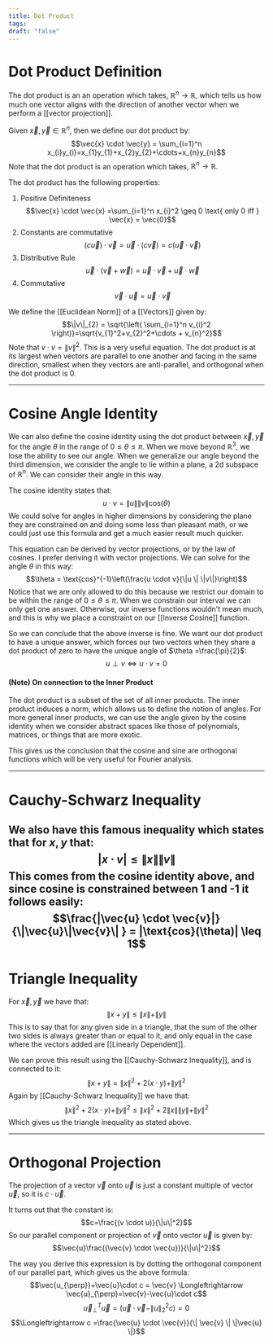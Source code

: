 ```yaml
---
title: Dot Product
tags:
draft: "false"
---
```

# Dot Product Definition
The dot product is an an operation which takes, $\mathbb{R}^n \to \mathbb{R}$, which tells us how much one vector aligns with the direction of another vector when we perform a [[vector projection]].

Given $\vec{x},\vec{y}\in \mathbb{R}^n$, then we define our dot product by:
$$\vec{x} \cdot \vec{y} = \sum_{i=1}^n x_{i}y_{i}=x_{1}y_{1}+x_{2}y_{2}+\cdots+x_{n}y_{n}$$
Note that the dot product is an operation which takes, $\mathbb{R}^n \to \mathbb{R}$. 

The dot product has the following properties:
1. Positive Definiteness
$$\vec{x} \cdot \vec{x} =\sum_{i=1}^n x_{i}^2 \geq 0 \text{ only 0 iff } \vec{x} = \vec{0}$$
2. Constants are commutative
$$(c\vec{u})\cdot \vec{v}=\vec{u}\cdot(c\vec{v})=c(\vec{u} \cdot \vec{v})$$
3. Distributive Rule 
$$\vec{u}\cdot(\vec{v}+\vec{w})=\vec{u}\cdot\vec{v}+\vec{u}\cdot \vec{w}$$
4. Commutative 
$$\vec{v} \cdot \vec{u}=\vec{u} \cdot \vec{v}$$

We define the [[Euclidean Norm]] of a [[Vectors]] given by:
$$\|v\|_{2} = \sqrt{\left( \sum_{i=1}^n v_{i}^2 \right)}=\sqrt{v_{1}^2+v_{2}^2+\cdots + v_{n}^2}$$
Note that $v \cdot v = \| v\|^2$. This is a very useful equation. The dot product is at its largest when vectors are parallel to one another and facing in the same direction, smallest when they vectors are anti-parallel, and orthogonal when the dot product is 0. 

---
# Cosine Angle Identity 

We can also define the cosine identity using the dot product between $\vec{x},\vec{y}$ for the angle $\theta$ in the range of $0 \leq \theta \leq \pi$. When we move beyond $\mathbb{R}^3$, we lose the ability to see our angle. When we generalize our angle beyond the third dimension, we consider the angle to lie within a plane, a 2d subspace of $\mathbb{R}^n$. We can consider their angle in this way. 

The cosine identity states that:
$$u\cdot v = \|u\|\|v\| \text{cos}(\theta)$$
We could solve for angles in higher dimensions by considering the plane they are constrained on and doing some less than pleasant math, or we could just use this formula and get a much easier result much quicker. 

This equation can be derived by vector projections, or by the law of cosines. I prefer deriving it with vector projections. We can solve for the angle $\theta$ in this way:
$$\theta = \text{cos}^{-1}\left(\frac{u \cdot v}{\|u \| \|v\|}\right)$$
Notice that we are only allowed to do this because we restrict our domain to be within the range of $0 \leq \theta \leq \pi$. When we constrain our interval we can only get one answer. Otherwise, our inverse functions wouldn't mean much, and this is why we place a constraint on our [[Inverse Cosine]] function. 

So we can conclude that the above inverse is fine. We want our dot product to have a unique answer, which forces our two vectors when they share a dot product of zero to have the unique angle of $\theta =\frac{\pi}{2}$:
$$u \perp v \Longleftrightarrow u \cdot v = 0$$
#### (Note) On connection to the Inner Product
The dot product is a subset of the set of all inner products. The inner product induces a norm, which allows us to define the notion of angles. For more general inner products, we can use the angle given by the cosine identity when we consider abstract spaces like those of polynomials, matrices, or things that are more exotic. 

This gives us the conclusion that the cosine and sine are orthogonal functions which will be very useful for Fourier analysis.

---
# Cauchy-Schwarz Inequality 
We also have this famous inequality which states that for $x,y$ that:
$$|x \cdot v | \leq \|x\| \|v\|$$
This comes from the cosine identity above, and since cosine is constrained between 1 and -1 it follows easily:
$$\frac{|\vec{u} \cdot \vec{v}|}{\|\vec{u}\|\vec{v}\| } = |\text{cos}(\theta)| \leq 1$$
--- 
# Triangle Inequality 
For $\vec{x},\vec{y}$ we have that:
$$\| x + y\| \leq \|x\| + \|y\|$$
This is to say that for any given side in a triangle, that the sum of the other two sides is always greater than or equal to it, and only equal in the case where the vectors added are  [[Linearly Dependent]]. 

We can prove this result using the [[Cauchy-Schwarz Inequality]], and is connected to it:
$$\|x+y\|=\|x\|^2+2(x\cdot y)+\|y\|^2$$
Again by [[Cauchy-Schwarz Inequality]] we have that:
$$\|x\|^2 +2(x \cdot y) + \|y\|^2 \leq \|x\|^2+2\|x\|\|y\| + \|y\|^2$$
Which gives us the triangle inequality as stated above.

---
# Orthogonal Projection
The projection of a vector $\vec{v}$ onto $\vec{u}$ is just a constant multiple of vector $\vec{u}$, so it is $c \cdot \vec{u}$. 

It turns out that the constant is:
$$c=\frac{(v \cdot u)}{\|u\|^2}$$
So our parallel component or projection of $\vec{v}$ onto vector $\vec{u}$ is given by:
$$\vec{u}\frac{(\vec{v} \cdot \vec{u})}{\|u\|^2}$$

The way you derive this expression is by dotting the orthogonal component of our parallel part, which gives us the above formula:
$$\vec{u_{\perp}}+\vec{u}\cdot c = \vec{v} \Longleftrightarrow \vec{u}_{\perp}=\vec{v}-\vec{u}\cdot c$$
$$\vec{u}_{\perp}^T\vec{u}=(\vec{u}\cdot\vec{v}-\|u\|_{2}^2c)=0$$
$$\Longleftrightarrow c =\frac{\vec{u} \cdot \vec{v}}{\| \vec{v} \| \|\vec{u} \|}$$
